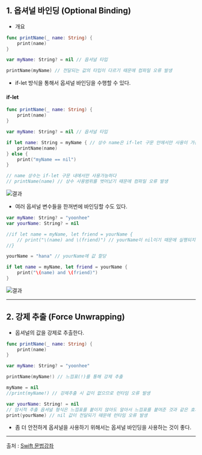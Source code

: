 ## 1. 옵셔널 바인딩 (Optional Binding)

- 개요

```swift
func printName(_ name: String) {
    print(name)
}

var myName: String? = nil // 옵셔널 타입

printName(myName) // 전달되는 값의 타입이 다르기 때문에 컴파일 오류 발생

```

- if-let 방식을 통해서 옵셔널 바인딩을 수행할 수 있다.

#### if-let

```swift
func printName(_ name: String) {
    print(name)
}

var myName: String? = nil // 옵셔널 타입

if let name: String = myName { // 상수 name은 if-let 구문 안에서만 사용이 가능하다
    printName(name)
} else {
    print("myName == nil")
}

// name 상수는 if-let 구문 내에서만 사용가능하다
// printName(name) // 상수 사용범위를 벗어났기 때문에 컴파일 오류 발생

```
![결과](https://user-images.githubusercontent.com/54324782/146661479-aa122cb2-c556-4184-9f3b-9259b975a4ff.png)
  

- 여러 옵셔널 변수들을 한꺼번에 바인딩할 수도 있다.

```swift
var myName: String? = "yoonhee"
var yourName: String? = nil

//if let name = myName, let friend = yourName {
    // print("\(name) and \(friend)") // yourName이 nil이기 때문에 실행되지 않는다.
//}

yourName = "hana" // yourName에 값 할당

if let name = myName, let friend = yourName {
    print("\(name) and \(friend)") 
}

```
![결과](https://user-images.githubusercontent.com/54324782/146661501-ff639060-2914-4601-81d2-6777a33b56f3.png)


------------------

## 2. 강제 추출 (Force Unwrapping)

- 옵셔널의 값을 강제로 추출한다.

```swift
func printName(_ name: String) {
    print(name)
}

var myName: String? = "yoonhee"

printName(myName!) // 느낌표(!)를 통해 강제 추출

myName = nil
//print(myName!) // 강제추출 시 값이 없으므로 런타임 오류 발생

var yourName: String! = nil
// 암시적 추출 옵셔널 형식은 느낌표를 붙이지 않아도 알아서 느낌표를 붙여준 것과 같은 효과를 보여주므로 전달이 가능하다
print(yourName) // nil 값이 전달되기 때문에 런타임 오류 발생

```

- 좀 더 안전하게 옵셔널을 사용하기 위해서는 옵셔널 바인딩을 사용하는 것이 좋다.

-------------------
출처 : [Swift 문법강좌](https://www.youtube.com/playlist?list=PLz8NH7YHUj_ZmlgcSETF51Z9GSSU6Uioy)

